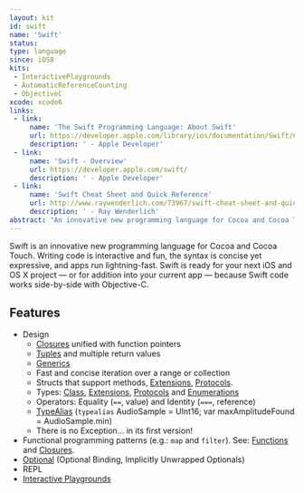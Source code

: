 ```yaml
---
layout: kit
id: swift 
name: 'Swift'
status:
type: language
since: iOS8
kits:
 - InteractivePlaygrounds
 - AutomaticReferenceCounting
 - ObjectiveC
xcode: xcode6
links:
 - link:
     name: 'The Swift Programming Language: About Swift'
     url: https://developer.apple.com/library/ios/documentation/Swift/Conceptual/Swift_Programming_Language/
     description: ' - Apple Developer'
 - link:
     name: 'Swift - Overview'
     url: https://developer.apple.com/swift/
     description: ' - Apple Developer'
 - link:
     name: 'Swift Cheat Sheet and Quick Reference'
     url: http://www.raywenderlich.com/73967/swift-cheat-sheet-and-quick-reference
     description: ' - Ray Wenderlich'
abstract: "An innovative new programming language for Cocoa and Cocoa Touch."
---
```


Swift is an innovative new programming language for Cocoa and Cocoa Touch. Writing code is interactive and fun, the syntax is concise yet expressive, and apps run lightning-fast. Swift is ready for your next iOS and OS X project — or for addition into your current app — because Swift code works side-by-side with Objective-C.

## Features

* Design
  * [Closures](/Closure) unified with function pointers
  * [Tuples](/Tuple) and multiple return values
  * [Generics](/Generics)
  * Fast and concise iteration over a range or collection
  * Structs that support methods, [Extensions](/Extension), [Protocols](/Protocol).
  * Types: [Class](/Class), [Extensions](/Extension), [Protocols](/Protocol) and [Enumerations](/Enumeration)
  * Operators: Equality (`==`, value) and Identity (`===`, reference)
  * [TypeAlias](/TypeAlias) (`typealias` AudioSample = UInt16; var maxAmplitudeFound = AudioSample.min)
  * There is no Exception... in its first version!
* Functional programming patterns (e.g.: `map` and `filter`). See: [Functions](/Function) and [Closures](/Closure).
* [Optional](/Optional) (Optional Binding, Implicitly Unwrapped Optionals)
* REPL
* [Interactive Playgrounds](/InteractivePlaygrounds)

